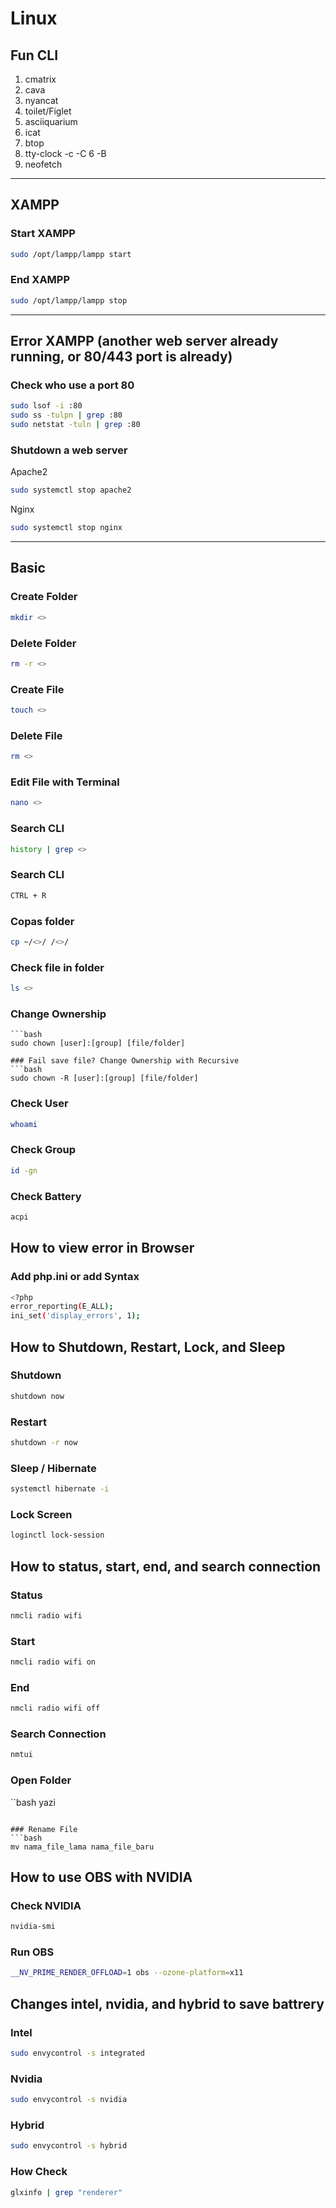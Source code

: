 # Linux

## Fun CLI
1. cmatrix
2. cava
3. nyancat
4. toilet/Figlet
5. asciiquarium
6. icat
7. btop
8. tty-clock -c -C 6 -B
9. neofetch

---

## XAMPP
### Start XAMPP
```bash
sudo /opt/lampp/lampp start
```

### End XAMPP
```bash
sudo /opt/lampp/lampp stop
```

---

## Error XAMPP (another web server already running, or 80/443 port is already)

### Check who use a port 80
```bash
sudo lsof -i :80
sudo ss -tulpn | grep :80
sudo netstat -tuln | grep :80
```

### Shutdown a web server
Apache2
```bash
sudo systemctl stop apache2
```

Nginx
```bash
sudo systemctl stop nginx
```

---

## Basic
### Create Folder
```bash
mkdir <>
```

### Delete Folder
```bash
rm -r <>
```

### Create File
```bash
touch <>
```

### Delete File
```bash
rm <>
```

### Edit File with Terminal
```bash
nano <>
```

### Search CLI
```bash
history | grep <>
```

### Search CLI
```bash
CTRL + R
```

### Copas folder
```bash
cp ~/<>/ /<>/
```

### Check file in folder
```bash
ls <>
```

### Change Ownership
```
```bash
sudo chown [user]:[group] [file/folder]

### Fail save file? Change Ownership with Recursive
```bash
sudo chown -R [user]:[group] [file/folder]
```

### Check User
```bash
whoami
```

### Check Group
```bash
id -gn
```

### Check Battery
```bash
acpi
```

## How to view error in Browser
### Add php.ini or add Syntax 
```bash
<?php
error_reporting(E_ALL);
ini_set('display_errors', 1);
```

## How to Shutdown, Restart, Lock, and Sleep
### Shutdown
```bash
shutdown now
```

### Restart
```bash
shutdown -r now
```

### Sleep / Hibernate
```bash
systemctl hibernate -i
```

### Lock Screen
```bash
loginctl lock-session
```

## How to status, start, end, and search connection
### Status
```bash
nmcli radio wifi
```

### Start
```bash
nmcli radio wifi on
```

### End
```bash
nmcli radio wifi off
```

### Search Connection
```bash
nmtui
```

### Open Folder
``bash
yazi
```

### Rename File
```bash
mv nama_file_lama nama_file_baru
```

## How to use OBS with NVIDIA
### Check NVIDIA
```bash
nvidia-smi
```

### Run OBS
```bash
__NV_PRIME_RENDER_OFFLOAD=1 obs --ozone-platform=x11
```

## Changes intel, nvidia, and hybrid to save battrery
### Intel
```bash
sudo envycontrol -s integrated
```

### Nvidia
```bash
sudo envycontrol -s nvidia
```

### Hybrid
```bash
sudo envycontrol -s hybrid
```

### How Check
```bash
glxinfo | grep "renderer"
```
